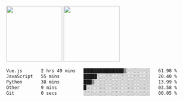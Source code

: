 <img src="https://github-readme-stats.vercel.app/api?username=Dream4ever&count_private=true&show_icons=true&theme=tokyonight" height="150" /> <img src="https://github-readme-stats.vercel.app/api/top-langs/?username=Dream4ever&count_private=true&show_icons=true&theme=tokyonight&langs_count=5&layout=compact" height="150" />

<!--START_SECTION:waka-->

```txt
Vue.js       2 hrs 49 mins   ███████████████▒░░░░░░░░░   61.98 %
JavaScript   55 mins         █████░░░░░░░░░░░░░░░░░░░░   20.40 %
Python       38 mins         ███▒░░░░░░░░░░░░░░░░░░░░░   13.99 %
Other        9 mins          █░░░░░░░░░░░░░░░░░░░░░░░░   03.58 %
Git          0 secs          ░░░░░░░░░░░░░░░░░░░░░░░░░   00.05 %
```

<!--END_SECTION:waka-->
